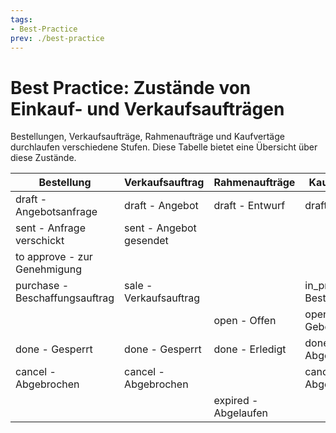```yaml
---
tags:
- Best-Practice
prev: ./best-practice
---
```

# Best Practice: Zustände von Einkauf- und Verkaufsaufträgen

Bestellungen, Verkaufsaufträge, Rahmenaufträge und Kaufvertäge durchlaufen verschiedene Stufen. Diese Tabelle bietet eine Übersicht über diese Zustände.

| Bestellung                     | Verkaufsauftrag         | Rahmenaufträge       | Kaufverträge             |
| ------------------------------ | ----------------------- | -------------------- | ------------------------ |
| draft - Angebotsanfrage        | draft - Angebot         | draft - Entwurf      | draft - Entwurf          |
| sent - Anfrage verschickt      | sent - Angebot gesendet |                      |                          |
| to approve - zur Genehmigung   |                         |                      |                          |
| purchase - Beschaffungsauftrag | sale - Verkaufsauftrag  |                      | in_progress -  Bestätigt |
|                                |                         | open -  Offen        | open -  Gebotsauswahl    |
| done - Gesperrt                | done - Gesperrt         | done - Erledigt      | done - Abgeschlossen     |
| cancel - Abgebrochen           | cancel - Abgebrochen    |                      | cancel - Abgebrochen     |
|                                |                         | expired - Abgelaufen |                          |
